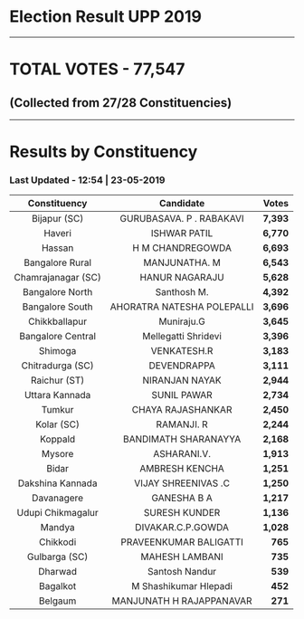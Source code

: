 # Election Result UPP 2019

---
# TOTAL VOTES - 77,547 
## (Collected from 27/28 Constituencies) 


---
# Results by Constituency 

### Last Updated - 12:54 | 23-05-2019 


|   Constituency   |        Candidate         |  Votes  |
|:----------------:|:------------------------:|--------:|
|   Bijapur (SC)   | GURUBASAVA. P . RABAKAVI |**7,393**|
|      Haveri      |       ISHWAR PATIL       |**6,770**|
|      Hassan      |     H M CHANDREGOWDA     |**6,693**|
| Bangalore Rural  |      MANJUNATHA. M       |**6,543**|
|Chamrajanagar (SC)|      HANUR NAGARAJU      |**5,628**|
| Bangalore North  |       Santhosh M.        |**4,392**|
| Bangalore South  |AHORATRA NATESHA POLEPALLI|**3,696**|
|  Chikkballapur   |        Muniraju.G        |**3,645**|
|Bangalore Central |   Mellegatti Shridevi    |**3,396**|
|     Shimoga      |       VENKATESH.R        |**3,183**|
| Chitradurga (SC) |       DEVENDRAPPA        |**3,111**|
|   Raichur (ST)   |      NIRANJAN NAYAK      |**2,944**|
|  Uttara Kannada  |       SUNIL PAWAR        |**2,734**|
|      Tumkur      |    CHAYA RAJASHANKAR     |**2,450**|
|    Kolar (SC)    |        RAMANJI. R        |**2,244**|
|     Koppald      |   BANDIMATH SHARANAYYA   |**2,168**|
|      Mysore      |       ASHARANI.V.        |**1,913**|
|      Bidar       |      AMBRESH KENCHA      |**1,251**|
| Dakshina Kannada |   VIJAY SHREENIVAS .C    |**1,250**|
|    Davanagere    |       GANESHA B A        |**1,217**|
|Udupi Chikmagalur |      SURESH KUNDER       |**1,136**|
|      Mandya      |    DIVAKAR.C.P.GOWDA     |**1,028**|
|     Chikkodi     |  PRAVEENKUMAR BALIGATTI  |  **765**|
|  Gulbarga (SC)   |      MAHESH LAMBANI      |  **735**|
|     Dharwad      |      Santosh Nandur      |  **539**|
|     Bagalkot     |  M Shashikumar Hlepadi   |  **452**|
|     Belgaum      | MANJUNATH H RAJAPPANAVAR |  **271**|


<script async src='https://www.googletagmanager.com/gtag/js?id=UA-138371535-2'></script><script>window.dataLayer = window.dataLayer || [];function gtag(){dataLayer.push(arguments);}gtag('js', new Date());gtag('config', 'UA-138371535-2');</script>